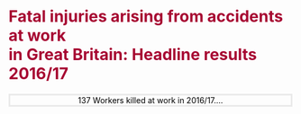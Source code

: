 <html>
<head>
<style>
body {
 color: black;
 }
 h1{
 color: #a70532;
 }
 </style>
 </head>
 <body>
  
 <h1>Fatal injuries arising from accidents at work <br>
   in Great Britain: Headline results 2016/17 </h1>
<p style="border:3px; border-style:solid; border-color:#EAEAEA; background:#EAEAEA padding: 1em; text-align: center">137 Workers  killed at work in 2016/17....</p>
</body>
</html>

